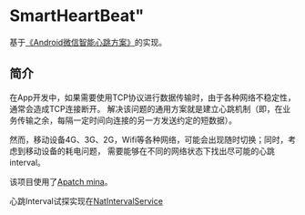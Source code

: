 # SmartHeartBeat" 

基于[《Android微信智能心跳方案》](https://mp.weixin.qq.com/s?__biz=MzAwNDY1ODY2OQ==&mid=207243549&idx=1&sn=4ebe4beb8123f1b5ab58810ac8bc5994)的实现。

## 简介
在App开发中，如果需要使用TCP协议进行数据传输时，由于各种网络不稳定性，通常会造成TCP连接断开。
解决该问题的通用方案就是建立心跳机制（即，在业务传输之余，每隔一定时间向连接的另一方发送约定的短数据）。

然而，移动设备4G、3G、2G，Wifi等各种网络，可能会出现随时切换；同时，考虑到移动设备的耗电问题，
需要能够在不同的网络状态下找出尽可能的心跳interval。

该项目使用了[Apatch mina](http://mina.apache.org/)。

心跳Interval试探实现在[NatIntervalService](./mina_push/nat/NatIntervalService.java)

